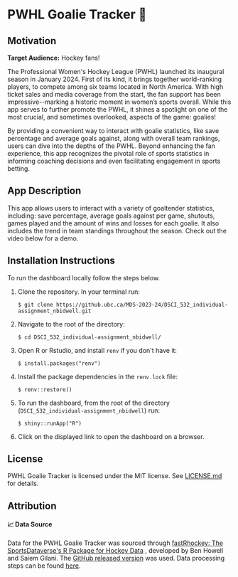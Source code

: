 # PWHL Goalie Tracker 🥅

## Motivation

**Target Audience:** Hockey fans!

The Professional Women's Hockey League (PWHL) launched its inaugural season in January 2024. First of its kind, it brings together world-ranking players, to compete among six teams located in North America. With high ticket sales and media coverage from the start, the fan support has been impressive--marking a historic moment in women’s sports overall. While this app serves to further promote the PWHL, it shines a spotlight on one of the most crucial, and sometimes overlooked, aspects of the game: goalies! 

By providing a convenient way to interact with goalie statistics, like save percentage and average goals against, along with overall team rankings, users can dive into the depths of the PWHL.  Beyond enhancing the fan experience, this app recognizes the pivotal role of sports statistics in informing coaching decisions and even facilitating engagement in sports betting. 

## App Description

This app allows users to interact with a variety of goaltender statistics, including: save percentage, average goals against per game, shutouts, games played and the amount of wins and losses for each goalie. It also includes the trend in team standings throughout the season. Check out the video below for a demo. 


## Installation Instructions 

To run the dashboard locally follow the steps below. 

1. Clone the repository. In your terminal run:

    ```console
    $ git clone https://github.ubc.ca/MDS-2023-24/DSCI_532_individual-assignment_nbidwell.git
    ```

2. Navigate to the root of the directory: 
    ```console
    $ cd DSCI_532_individual-assignment_nbidwell/
    ```
    
4. Open R or Rstudio, and install `renv` if you don't have it: 

    ```console
    $ install.packages("renv")
    ```
3. Install the package dependencies in the `renv.lock` file: 

    ```console
    $ renv::restore()
    ```

3. To run the dashboard, from the root of the directory (`DSCI_532_individual-assignment_nbidwell`) run: 

    ```console
    $ shiny::runApp("R")
    ```

4. Click on the displayed link to open the dashboard on a browser.


## License

PWHL Goalie Tracker is licensed under the MIT license. See [LICENSE.md](LICENSE.md) for details. 

## Attribution

#### 📈 Data Source

Data for the PWHL Goalie Tracker was sourced through [fastRhockey: The SportsDataverse's R Package for Hockey Data](https://fastRhockey.sportsdataverse.org) , developed by Ben Howell and Saiem Gilani. The [GitHub released version](https://github.com/sportsdataverse/fastRhockey) was used. Data processing steps can be found [here](https://github.ubc.ca/MDS-2023-24/DSCI_532_individual-assignment_nbidwell/blob/master/R/data_pull_process.R). 
